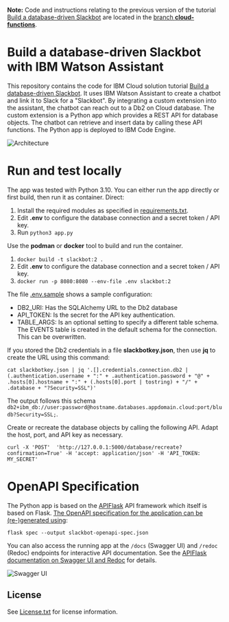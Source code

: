 **Note:**
Code and instructions relating to the previous version of the tutorial [Build a database-driven Slackbot](https://cloud.ibm.com/docs/solution-tutorials?topic=solution-tutorials-slack-chatbot-database-watson) are located in the [branch **cloud-functions**](https://github.com/IBM-Cloud/slack-chatbot-database-watson/tree/cloud-functions).


# Build a database-driven Slackbot with IBM Watson Assistant

This repository contains the code for IBM Cloud solution tutorial [Build a database-driven Slackbot](https://cloud.ibm.com/docs/solution-tutorials?topic=solution-tutorials-slack-chatbot-database-watson). It uses IBM Watson Assistant to create a chatbot and link it to Slack for a "Slackbot". By integrating a custom extension into the assistant, the chatbot can reach out to a Db2 on Cloud database. The custom extension is a Python app which provides a REST API for database objects. The chatbot can retrieve and insert data by calling these API functions. The Python app is deployed to IBM Code Engine.

![Architecture](images/SlackbotArchitecture.svg)

# Run and test locally

The app was tested with Python 3.10. You can either run the app directly or first build, then run it as container.
Direct:
1. Install the required modules as specified in [requirements.txt](requirements.txt).
2. Edit **.env** to configure the database connection and a secret token / API key.
3. Run `python3 app.py`

Use the **podman** or **docker** tool to build and run the container.
1. `docker build -t slackbot:2 .`
2. Edit **.env** to configure the database connection and a secret token / API key.
3. `docker run -p 8080:8080 --env-file .env slackbot:2`

The file [.env.sample](.env.sample) shows a sample configuration:
- DB2_URI: Has the SQLAlchemy URL to the Db2 database
- API_TOKEN: Is the secret for the API key authentication.
- TABLE_ARGS: Is an optional setting to specify a different table schema. The EVENTS table is created in the default schema for the connection. This can be overwritten.


If you stored the Db2 credentials in a file **slackbotkey.json**, then use **jq** to create the URL using this command:
```
cat slackbotkey.json | jq '.[].credentials.connection.db2 | (.authentication.username + ":" + .authentication.password + "@" + .hosts[0].hostname + ":" + (.hosts[0].port | tostring) + "/" + .database + "?Security=SSL")'
```
The output follows this schema `db2+ibm_db://user:password@hostname.databases.appdomain.cloud:port/bludb?Security=SSL;`.

Create or recreate the database objects by calling the following API. Adapt the host, port, and API key as necessary.
```
curl -X 'POST'  'http://127.0.0.1:5000/database/recreate?confirmation=True' -H 'accept: application/json' -H 'API_TOKEN: MY_SECRET'
```

# OpenAPI Specification
The Python app is based on the [APIFlask](https://apiflask.com/) API framework which itself is based on Flask. [The OpenAPI specification for the application can be (re-)generated using](https://apiflask.com/openapi/):
```
flask spec --output slackbot-openapi-spec.json
```

You can also access the running app at the `/docs` (Swagger UI) and `/redoc` (Redoc) endpoints for interactive API documentation. See the [APIFlask documentation on Swagger UI and Redoc](https://apiflask.com/api-docs/) for details.

![Swagger UI](images/SwaggerUI.png)

## License

See [License.txt](License.txt) for license information.
